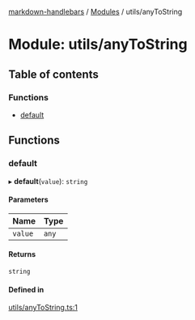 [markdown-handlebars](../README.md) / [Modules](../modules.md) / utils/anyToString

# Module: utils/anyToString

## Table of contents

### Functions

- [default](utils_anyToString.md#default)

## Functions

### default

▸ **default**(`value`): `string`

#### Parameters

| Name | Type |
| :------ | :------ |
| `value` | `any` |

#### Returns

`string`

#### Defined in

[utils/anyToString.ts:1](https://github.com/nationalparkservice/npmap5-plugins/blob/044451c/markdown-handlebars/src/utils/anyToString.ts#L1)
